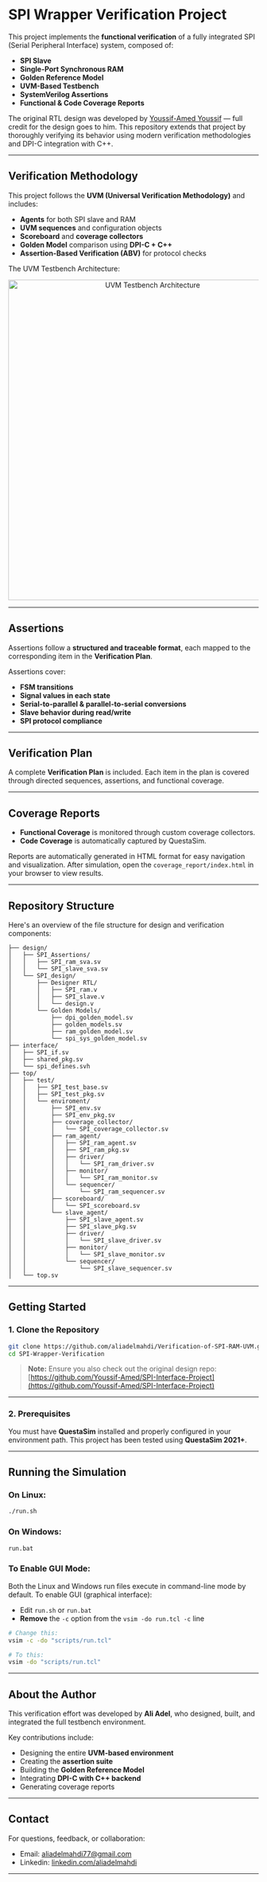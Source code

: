 # SPI Wrapper Verification Project

This project implements the **functional verification** of a fully integrated SPI (Serial Peripheral Interface) system, composed of:

  * **SPI Slave**
  * **Single-Port Synchronous RAM**
  * **Golden Reference Model**
  * **UVM-Based Testbench**
  * **SystemVerilog Assertions**
  * **Functional & Code Coverage Reports**

The original RTL design was developed by [Youssif-Amed Youssif](https://github.com/Youssif-Amed/SPI-Interface-Project) — full credit for the design goes to him. This repository extends that project by thoroughly verifying its behavior using modern verification methodologies and DPI-C integration with C++.

-----

## Verification Methodology

This project follows the **UVM (Universal Verification Methodology)** and includes:

  * **Agents** for both SPI slave and RAM
  * **UVM sequences** and configuration objects
  * **Scoreboard** and **coverage collectors**
  * **Golden Model** comparison using **DPI-C + C++**
  * **Assertion-Based Verification (ABV)** for protocol checks

The UVM Testbench Architecture:

<p align="center">
  <img width="565" height="644" alt="UVM Testbench Architecture" src="https://github.com/user-attachments/assets/75154daf-e7cd-4d5a-af42-04dc744b140d" />
</p>

-----

## Assertions

Assertions follow a **structured and traceable format**, each mapped to the corresponding item in the **Verification Plan**.

Assertions cover:

  * **FSM transitions**
  * **Signal values in each state**
  * **Serial-to-parallel & parallel-to-serial conversions**
  * **Slave behavior during read/write**
  * **SPI protocol compliance**

-----

## Verification Plan

A complete **Verification Plan** is included. Each item in the plan is covered through directed sequences, assertions, and functional coverage.

-----

## Coverage Reports

  * **Functional Coverage** is monitored through custom coverage collectors.
  * **Code Coverage** is automatically captured by QuestaSim.

Reports are automatically generated in HTML format for easy navigation and visualization. After simulation, open the `coverage_report/index.html` in your browser to view results.

-----

## Repository Structure

Here's an overview of the file structure for design and verification components:

```
├── design/
│   ├── SPI_Assertions/
│   │   ├── SPI_ram_sva.sv
│   │   └── SPI_slave_sva.sv
│   └── SPI_design/
│       ├── Designer RTL/
│       │   ├── SPI_ram.v
│       │   ├── SPI_slave.v
│       │   └── design.v
│       └── Golden Models/
│           ├── dpi_golden_model.sv
│           ├── golden_models.sv
│           ├── ram_golden_model.sv
│           └── spi_sys_golden_model.sv
├── interface/
│   ├── SPI_if.sv
│   ├── shared_pkg.sv
│   └── spi_defines.svh
├── top/
│   ├── test/
│   │   ├── SPI_test_base.sv
│   │   ├── SPI_test_pkg.sv
│   │   └── enviroment/
│   │       ├── SPI_env.sv
│   │       ├── SPI_env_pkg.sv
│   │       ├── coverage_collector/
│   │       │   └── SPI_coverage_collector.sv
│   │       ├── ram_agent/
│   │       │   ├── SPI_ram_agent.sv
│   │       │   ├── SPI_ram_pkg.sv
│   │       │   ├── driver/
│   │       │   │   └── SPI_ram_driver.sv
│   │       │   ├── monitor/
│   │       │   │   └── SPI_ram_monitor.sv
│   │       │   └── sequencer/
│   │       │       └── SPI_ram_sequencer.sv
│   │       ├── scoreboard/
│   │       │   └── SPI_scoreboard.sv
│   │       └── slave_agent/
│   │           ├── SPI_slave_agent.sv
│   │           ├── SPI_slave_pkg.sv
│   │           ├── driver/
│   │           │   └── SPI_slave_driver.sv
│   │           ├── monitor/
│   │           │   └── SPI_slave_monitor.sv
│   │           └── sequencer/
│   │               └── SPI_slave_sequencer.sv
│   └── top.sv
```

-----

## Getting Started

### 1\. Clone the Repository

```bash
git clone https://github.com/aliadelmahdi/Verification-of-SPI-RAM-UVM.git
cd SPI-Wrapper-Verification
```

> **Note:** Ensure you also check out the original design repo:
> [https://github.com/Youssif-Amed/SPI-Interface-Project](https://github.com/Youssif-Amed/SPI-Interface-Project)

-----

### 2\. Prerequisites

You must have **QuestaSim** installed and properly configured in your environment path. This project has been tested using **QuestaSim 2021+**.

-----

## Running the Simulation

### On **Linux**:

```bash
./run.sh
```

### On **Windows**:

```bash
run.bat
```

### To Enable GUI Mode:

Both the Linux and Windows run files execute in command-line mode by default. To enable GUI (graphical interface):

  * Edit `run.sh` or `run.bat`
  * **Remove** the `-c` option from the `vsim -do run.tcl -c` line

<!-- end list -->

```sh
# Change this:
vsim -c -do "scripts/run.tcl"

# To this:
vsim -do "scripts/run.tcl"
```

-----

## About the Author

This verification effort was developed by **Ali Adel**, who designed, built, and integrated the full testbench environment.

Key contributions include:

  * Designing the entire **UVM-based environment**
  * Creating the **assertion suite**
  * Building the **Golden Reference Model**
  * Integrating **DPI-C with C++ backend**
  * Generating coverage reports

-----

## Contact

For questions, feedback, or collaboration:

  * Email: [aliadelmahdi77@gmail.com](mailto:aliadelmahdi77@gmail.com)
  * Linkedin: [linkedin.com/aliadelmahdi](https://www.linkedin.com/in/aliadelmahdi)
-----
